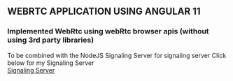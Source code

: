 <H2>WEBRTC APPLICATION USING ANGULAR 11</H2>

<h3>Implemented WebRtc using webRtc browser apis (without using 3rd party libraries)</h3>


To be combined with the NodeJS Signaling Server for signaling server
Click below for my Signaling Server<br>
<a href='https://github.com/prasadthx/Node.js_Signaling_Server'>Signaling Server</a>
